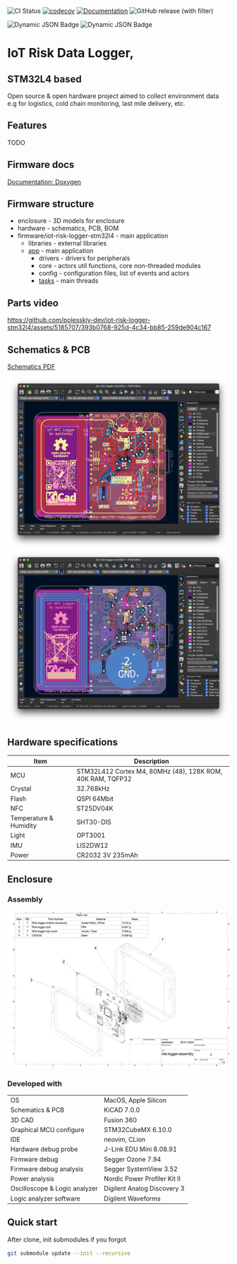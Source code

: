 ![CI Status](https://github.com/polesskiy-dev/iot-risk-logger-stm32l4/actions/workflows/ci.yml/badge.svg?branch=main)
[![codecov](https://codecov.io/gh/polesskiy-dev/iot-risk-logger-stm32l4/graph/badge.svg?token=0MO4ODZ1HA)](https://codecov.io/gh/polesskiy-dev/iot-risk-logger-stm32l4)
[![Documentation](https://img.shields.io/badge/docs-Doxygen-blue.svg)](https://polesskiy-dev.github.io/iot-risk-logger-stm32l4/)
![GitHub release (with filter)](https://img.shields.io/github/v/release/polesskiy-dev/iot-risk-logger-stm32l4)

![Dynamic JSON Badge](https://img.shields.io/badge/dynamic/json?url=https%3A%2F%2Fraw.githubusercontent.com%2Fpolesskiy-dev%2Fiot-risk-logger-stm32l4%2Fartifacts%2Fartifacts%2Fusage.json&query=%24.SRAM&label=SRAM)
![Dynamic JSON Badge](https://img.shields.io/badge/dynamic/json?url=https%3A%2F%2Fraw.githubusercontent.com%2Fpolesskiy-dev%2Fiot-risk-logger-stm32l4%2Fartifacts%2Fartifacts%2Fusage.json&query=%24.flash&label=FLASH)

# IoT Risk Data Logger, 
## STM32L4 based

Open source & open hardware project aimed to collect environment data e.g for logistics, cold chain monitoring, last mile delivery, etc.

## Features
TODO

## Firmware docs

[Documentation: Doxygen](https://polesskiy-dev.github.io/iot-risk-logger-stm32l4/)

## Firmware structure
* enclosure - 3D models for enclosure
* hardware - schematics, PCB, BOM
* firmware/iot-risk-logger-stm32l4 - main application
  * libraries - external libraries
  * [app](https://github.com/polesskiy-dev/iot-risk-logger-stm32l4/tree/main/firmware/iot-risk-logger-stm32l4/app) - main application
    * drivers - drivers for peripherals
    * core - actors util functions, core non-threaded modules
    * config - configuration files, list of events and actors    
    * [tasks](https://github.com/polesskiy-dev/iot-risk-logger-stm32l4/tree/main/firmware/iot-risk-logger-stm32l4/app/tasks) - main threads

## Parts video 

https://github.com/polesskiy-dev/iot-risk-logger-stm32l4/assets/5185707/393b0768-925d-4c34-bb85-259de904c167

## Schematics & PCB
[Schematics PDF](hardware/docs/iot-risk-logger-stm32l4.pdf)

![PCB Front](./hardware/docs/pcb-front.png)
![PCB Back](./hardware/docs/pcb-back.png)

## Hardware specifications

|Item|Description|
|-|-|
| MCU | STM32L412 Cortex M4, 80MHz (48), 128K ROM, 40K RAM, TQFP32 |
| Crystal | 32.768kHz |
| Flash | QSPI 64Mbit |
| NFC | ST25DV04K |
| Temperature & Humidity | SHT30-DIS |
| Light | OPT3001 |
| IMU | LIS2DW12 |
| Power | CR2032 3V 235mAh |

## Enclosure
### Assembly

![drawings](./enclosure/docs/iot-risk-logger-stm32l4-drawing.png)


### Developed with
|||
|-|-|
| OS | MacOS, Apple Silicon |
| Schematics & PCB | KiCAD 7.0.0 |
| 3D CAD | Fusion 360 |
| Graphical MCU configure | STM32CubeMX 6.10.0 | 
| IDE | neovim, CLion |
| Hardware debug probe | J-Link EDU Mini 8.08.91 |
| Firmware debug | Segger Ozone 7.94 | 
| Firmware debug analysis | Segger SystemView 3.52 |
| Power analysis | Nordic Power Profiler Kit II |
| Oscilloscope & Logic analyzer | Digilent Analog Discovery 3 |
| Logic analyzer software | Digilent Waveforms | 

## Quick start

After clone, init submodules if you forgot

```bash
git submodule update --init --recursive
```
